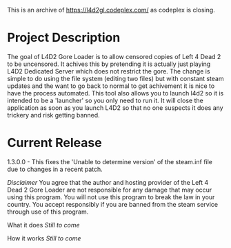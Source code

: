 This is an archive of https://l4d2gl.codeplex.com/ as codeplex is closing.


Project Description
===

The goal of L4D2 Gore Loader is to allow censored copies of Left 4 Dead 2 to be uncensored. It achives this by pretending it is actually just playing L4D2 Dedicated Server which does not restrict the gore. The change is simple to do using the file system (editing two files) but with constant steam updates and the want to go back to normal to get achivement it is nice to have the process automated. This tool also allows you to launch l4d2 so it is intended to be a 'launcher' so you only need to run it. It will close the application as soon as you launch L4D2 so that no one suspects it does any trickery and risk getting banned.

Current Release
===
1.3.0.0 - This fixes the 'Unable to determine version' of the steam.inf file due to changes in a recent patch.

*Disclaimer*
You agree that the author and hosting provider of the Left 4 Dead 2 Gore Loader are not responsible for any damage that may occur using this program. You will not use this program to break the law in your country. You accept responsibly if you are banned from the steam service through use of this program.


What it does
_Still to come_

How it works
_Still to come_